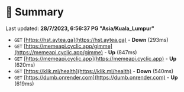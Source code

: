 # 📖 Summary
Last updated: **28/7/2023, 6:56:37 PG "Asia/Kuala_Lumpur"**

- `GET` [https://hst.aytea.ga](https://hst.aytea.ga) - **Down** (293ms)
- `GET` [https://memeapi.cyclic.app/gimme](https://memeapi.cyclic.app/gimme) - **Up** (847ms)
- `GET` [https://memeapi.cyclic.app](https://memeapi.cyclic.app) - **Up** (620ms)
- `GET` [https://klik.ml/health](https://klik.ml/health) - **Down** (540ms)
- `GET` [https://dumb.onrender.com](https://dumb.onrender.com) - **Up** (619ms)
